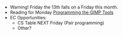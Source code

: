 * Warning! Friday the 13th falls on a Friday this month.
* Reading for Monday
  [Programming the GIMP Tools](../readings/gimp-tools-reading.html)
* EC Opportunities:
    * CS Table NEXT Friday (Pair programming)
    * Other?
